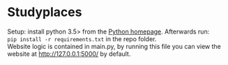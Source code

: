 # Studyplaces
Setup: install python 3.5> from the [Python homepage](https://www.python.org/downloads/).
Afterwards run:  
`pip install -r requirements.txt` in the repo folder.  
Website logic is contained in main.py, by running this file you can view the website at http://127.0.0.1:5000/ by default. 